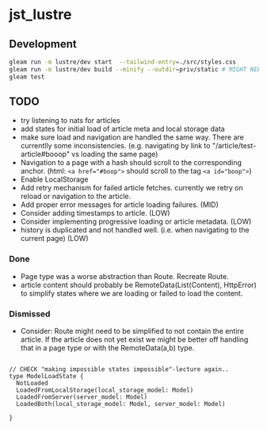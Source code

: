 # jst_lustre

## Development

```sh
gleam run -m lustre/dev start  --tailwind-entry=./src/styles.css
gleam run -m lustre/dev build --minify --outdir=priv/static # MIGHT NEED --tailwind-entry=./src/styles.css
gleam test 


```

## TODO

- try listening to nats for articles
- add states for initial load of article meta and local storage data
- make sure load and navigation are handled the same way. There are currentlly some inconsistencies. (e.g. navigating by link to "/article/test-article#booop" vs loading the same page)
- Navigation to a page with a hash should scroll to the corresponding anchor. (html: `<a href="#boop">` should scroll to the tag `<a id="boop">`)
- Enable LocalStorage
- Add retry mechanism for failed article fetches. currently we retry on reload or navigation to the article.
- Add proper error messages for article loading failures. (MID)
- Consider adding timestamps to article. (LOW)
- Consider implementing progressive loading or article metadata. (LOW)
- history is duplicated and not handled well. (i.e. when navigating to the current page) (LOW)

### Done

- Page type was a worse abstraction than Route. Recreate Route.
- article content should probably be RemoteData(List(Content), HttpError) to simplify states where we are loading or failed to load the content.

### Dismissed

- Consider: Route might need to be simplified to not contain the entire article. If the article does not yet exist we might be better off handling that in a page type or with the RemoteData(a,b) type.

```gleam

// CHECK "making impossible states impossible"-lecture again..
type ModelLoadState {
  NotLoaded
  LoadedFromLocalStorage(local_storage_model: Model)
  LoadedFromServer(server_model: Model)
  LoadedBoth(local_storage_model: Model, server_model: Model)

}

```
